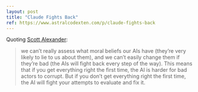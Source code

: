 ```yaml
---
layout: post
title: "Claude Fights Back"
ref: https://www.astralcodexten.com/p/claude-fights-back
---
```


Quoting [Scott Alexander](https://www.astralcodexten.com/p/claude-fights-back):

> we can’t really assess what moral beliefs our AIs have (they’re very likely to lie to us about them), and we can’t easily change them if they’re bad (the AIs will fight back every step of the way). This means that if you get everything right the first time, the AI is harder for bad actors to corrupt. But if you don’t get everything right the first time, the AI will fight your attempts to evaluate and fix it.
